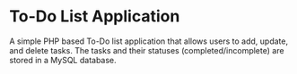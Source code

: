 # To-Do List Application

A simple PHP based To-Do list application that allows users to add, update, and delete tasks. The tasks and their statuses (completed/incomplete) are stored in a MySQL database.
